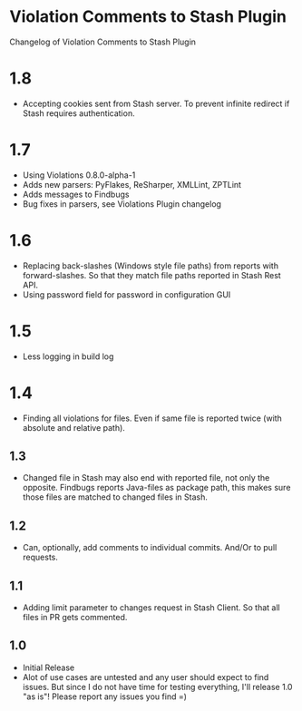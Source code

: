 # Violation Comments to Stash Plugin

Changelog of Violation Comments to Stash Plugin

# 1.8
* Accepting cookies sent from Stash server. To prevent infinite redirect if Stash requires authentication.

# 1.7
* Using Violations 0.8.0-alpha-1
 * Adds new parsers: PyFlakes, ReSharper, XMLLint, ZPTLint
 * Adds messages to Findbugs
 * Bug fixes in parsers, see Violations Plugin changelog
 
# 1.6
* Replacing back-slashes (Windows style file paths) from reports with forward-slashes. So that they match file paths reported in Stash Rest API.
* Using password field for password in configuration GUI

# 1.5
* Less logging in build log

# 1.4
* Finding all violations for files. Even if same file is reported twice (with absolute and relative path).

## 1.3
* Changed file in Stash may also end with reported file, not only the opposite. Findbugs reports Java-files as package path, this makes sure those files are matched to changed files in Stash.

## 1.2
* Can, optionally, add comments to individual commits. And/Or to pull requests.

## 1.1
* Adding limit parameter to changes request in Stash Client. So that all files in PR gets commented.

## 1.0
* Initial Release
 * Alot of use cases are untested and any user should expect to find issues. But since I do not have time for testing everything, I'll release 1.0 "as is"! Please report any issues you find =)

